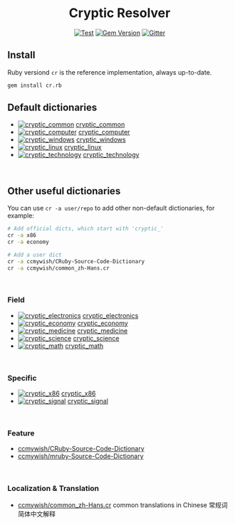 <div align="center">

# Cryptic Resolver

[![Test](https://github.com/cryptic-resolver/cr.rb/workflows/Test-Behavior/badge.svg)](https://github.com/cryptic-resolver/cr.rb/actions/workflows/test.yml)
[![Gem Version](https://badge.fury.io/rb/cr.rb.svg)](https://rubygems.org/gems/cr.rb) 
[![Gitter](https://badges.gitter.im/cryptic-resolver/community.svg)](https://gitter.im/cryptic-resolver/community?utm_source=badge&utm_medium=badge&utm_campaign=pr-badge)

</div>

## Install

Ruby versiond `cr` is the reference implementation, always up-to-date.
```bash
gem install cr.rb
```

## Default dictionaries

- [![cryptic_common](https://github.com/cryptic-resolver/cryptic_common/workflows/Test-Dict/badge.svg)](https://github.com/cryptic-resolver/cryptic_common/actions/workflows/test.yml) [cryptic_common]
- [![cryptic_computer](https://github.com/cryptic-resolver/cryptic_computer/workflows/Test-Dict/badge.svg)](https://github.com/cryptic-resolver/cryptic_computer/actions/workflows/test.yml) [cryptic_computer]
- [![cryptic_windows](https://github.com/cryptic-resolver/cryptic_windows/workflows/Test-Dict/badge.svg)](https://github.com/cryptic-resolver/cryptic_windows/actions/workflows/test.yml) [cryptic_windows]
- [![cryptic_linux](https://github.com/cryptic-resolver/cryptic_linux/workflows/Test-Dict/badge.svg)](https://github.com/cryptic-resolver/cryptic_linux/actions/workflows/test.yml) [cryptic_linux]
- [![cryptic_technology](https://github.com/cryptic-resolver/cryptic_technology/workflows/Test-Dict/badge.svg)](https://github.com/cryptic-resolver/cryptic_technology/actions/workflows/test.yml) [cryptic_technology]

<br>

## Other useful dictionaries

You can use `cr -a user/repo` to add other non-default dictionaries, for example:

```bash
# Add official dicts, which start with 'cryptic_'
cr -a x86
cr -a economy

# Add a user dict
cr -a ccmywish/CRuby-Source-Code-Dictionary
cr -a ccmywish/common_zh-Hans.cr
```

<br>

### Field

- [![cryptic_electronics](https://github.com/cryptic-resolver/cryptic_electronics/workflows/Test-Dict/badge.svg)](https://github.com/cryptic-resolver/cryptic_electronics/actions/workflows/test.yml) [cryptic_electronics]
- [![cryptic_economy](https://github.com/cryptic-resolver/cryptic_economy/workflows/Test-Dict/badge.svg)](https://github.com/cryptic-resolver/cryptic_economy/actions/workflows/test.yml) [cryptic_economy]
- [![cryptic_medicine](https://github.com/cryptic-resolver/cryptic_medicine/workflows/Test-Dict/badge.svg)](https://github.com/cryptic-resolver/cryptic_medicine/actions/workflows/test.yml) [cryptic_medicine]
- [![cryptic_science](https://github.com/cryptic-resolver/cryptic_science/workflows/Test-Dict/badge.svg)](https://github.com/cryptic-resolver/cryptic_science/actions/workflows/test.yml) [cryptic_science]
- [![cryptic_math](https://github.com/cryptic-resolver/cryptic_math/workflows/Test-Dict/badge.svg)](https://github.com/cryptic-resolver/cryptic_math/actions/workflows/test.yml) [cryptic_math]

<br>

### Specific 

- [![cryptic_x86](https://github.com/cryptic-resolver/cryptic_x86/workflows/Test-Dict/badge.svg)](https://github.com/cryptic-resolver/cryptic_x86/actions/workflows/test.yml) [cryptic_x86]
- [![cryptic_signal](https://github.com/cryptic-resolver/cryptic_signal/workflows/Test-Dict/badge.svg)](https://github.com/cryptic-resolver/cryptic_signal/actions/workflows/test.yml) [cryptic_signal]

<br>

### Feature

- [ccmywish/CRuby-Source-Code-Dictionary](https://github.com/ccmywish/CRuby-Source-Code-Dictionary)
- [ccmywish/mruby-Source-Code-Dictionary](https://github.com/ccmywish/mruby-Source-Code-Dictionary)

<br>

### Localization & Translation

- [ccmywish/common_zh-Hans.cr](https://github.com/ccmywish/common_zh-Hans.cr) common translations in Chinese 常规词简体中文解释

<br>

[cryptic_common]: https://github.com/cryptic-resolver/cryptic_common
[cryptic_computer]: https://github.com/cryptic-resolver/cryptic_computer
[cryptic_windows]: https://github.com/cryptic-resolver/cryptic_windows
[cryptic_linux]: https://github.com/cryptic-resolver/cryptic_linux
[cryptic_technology]: https://github.com/cryptic-resolver/cryptic_technology

[cryptic_electronics]: https://github.com/cryptic-resolver/cryptic_electronics
[cryptic_economy]: https://github.com/cryptic-resolver/cryptic_economy
[cryptic_medicine]: https://github.com/cryptic-resolver/cryptic_medicine
[cryptic_science]: https://github.com/cryptic-resolver/cryptic_science
[cryptic_math]: https://github.com/cryptic-resolver/cryptic_math

[cryptic_x86]: https://github.com/cryptic-resolver/cryptic_x86
[cryptic_signal]: https://github.com/cryptic-resolver/cryptic_signal
